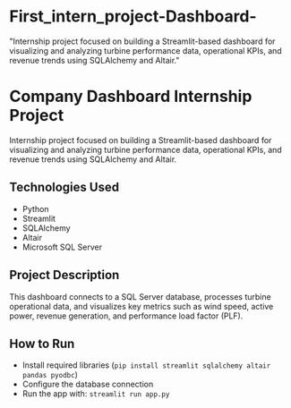 # First_intern_project-Dashboard-
"Internship project focused on building a Streamlit-based dashboard for visualizing and analyzing turbine performance data, operational KPIs, and revenue trends using SQLAlchemy and Altair."

# Company Dashboard Internship Project

Internship project focused on building a Streamlit-based dashboard for visualizing and analyzing turbine performance data, operational KPIs, and revenue trends using SQLAlchemy and Altair.

## Technologies Used
- Python
- Streamlit
- SQLAlchemy
- Altair
- Microsoft SQL Server

## Project Description
This dashboard connects to a SQL Server database, processes turbine operational data, and visualizes key metrics such as wind speed, active power, revenue generation, and performance load factor (PLF).

## How to Run
- Install required libraries (`pip install streamlit sqlalchemy altair pandas pyodbc`)
- Configure the database connection
- Run the app with: `streamlit run app.py`

